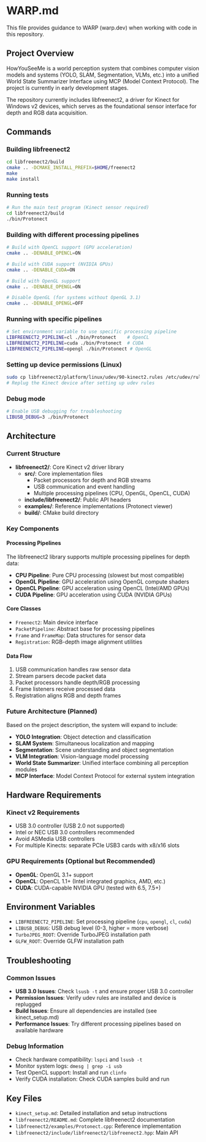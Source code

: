 # WARP.md

This file provides guidance to WARP (warp.dev) when working with code in this repository.

## Project Overview

HowYouSeeMe is a world perception system that combines computer vision models and systems (YOLO, SLAM, Segmentation, VLMs, etc.) into a unified World State Summarizer Interface using MCP (Model Context Protocol). The project is currently in early development stages.

The repository currently includes libfreenect2, a driver for Kinect for Windows v2 devices, which serves as the foundational sensor interface for depth and RGB data acquisition.

## Commands

### Building libfreenect2
```bash
cd libfreenect2/build
cmake .. -DCMAKE_INSTALL_PREFIX=$HOME/freenect2
make
make install
```

### Running tests
```bash
# Run the main test program (Kinect sensor required)
cd libfreenect2/build
./bin/Protonect
```

### Building with different processing pipelines
```bash
# Build with OpenCL support (GPU acceleration)
cmake .. -DENABLE_OPENCL=ON

# Build with CUDA support (NVIDIA GPUs)
cmake .. -DENABLE_CUDA=ON

# Build with OpenGL support
cmake .. -DENABLE_OPENGL=ON

# Disable OpenGL (for systems without OpenGL 3.1)
cmake .. -DENABLE_OPENGL=OFF
```

### Running with specific pipelines
```bash
# Set environment variable to use specific processing pipeline
LIBFREENECT2_PIPELINE=cl ./bin/Protonect    # OpenCL
LIBFREENECT2_PIPELINE=cuda ./bin/Protonect  # CUDA
LIBFREENECT2_PIPELINE=opengl ./bin/Protonect # OpenGL
```

### Setting up device permissions (Linux)
```bash
sudo cp libfreenect2/platform/linux/udev/90-kinect2.rules /etc/udev/rules.d/
# Replug the Kinect device after setting up udev rules
```

### Debug mode
```bash
# Enable USB debugging for troubleshooting
LIBUSB_DEBUG=3 ./bin/Protonect
```

## Architecture

### Current Structure
- **libfreenect2/**: Core Kinect v2 driver library
  - **src/**: Core implementation files
    - Packet processors for depth and RGB streams
    - USB communication and event handling
    - Multiple processing pipelines (CPU, OpenGL, OpenCL, CUDA)
  - **include/libfreenect2/**: Public API headers
  - **examples/**: Reference implementations (Protonect viewer)
  - **build/**: CMake build directory

### Key Components

#### Processing Pipelines
The libfreenect2 library supports multiple processing pipelines for depth data:
- **CPU Pipeline**: Pure CPU processing (slowest but most compatible)
- **OpenGL Pipeline**: GPU acceleration using OpenGL compute shaders
- **OpenCL Pipeline**: GPU acceleration using OpenCL (Intel/AMD GPUs)
- **CUDA Pipeline**: GPU acceleration using CUDA (NVIDIA GPUs)

#### Core Classes
- `Freenect2`: Main device interface
- `PacketPipeline`: Abstract base for processing pipelines
- `Frame` and `FrameMap`: Data structures for sensor data
- `Registration`: RGB-depth image alignment utilities

#### Data Flow
1. USB communication handles raw sensor data
2. Stream parsers decode packet data
3. Packet processors handle depth/RGB processing
4. Frame listeners receive processed data
5. Registration aligns RGB and depth frames

### Future Architecture (Planned)
Based on the project description, the system will expand to include:
- **YOLO Integration**: Object detection and classification
- **SLAM System**: Simultaneous localization and mapping
- **Segmentation**: Scene understanding and object segmentation  
- **VLM Integration**: Vision-language model processing
- **World State Summarizer**: Unified interface combining all perception modules
- **MCP Interface**: Model Context Protocol for external system integration

## Hardware Requirements

### Kinect v2 Requirements
- USB 3.0 controller (USB 2.0 not supported)
- Intel or NEC USB 3.0 controllers recommended
- Avoid ASMedia USB controllers
- For multiple Kinects: separate PCIe USB3 cards with x8/x16 slots

### GPU Requirements (Optional but Recommended)
- **OpenGL**: OpenGL 3.1+ support
- **OpenCL**: OpenCL 1.1+ (Intel integrated graphics, AMD, etc.)
- **CUDA**: CUDA-capable NVIDIA GPU (tested with 6.5, 7.5+)

## Environment Variables

- `LIBFREENECT2_PIPELINE`: Set processing pipeline (`cpu`, `opengl`, `cl`, `cuda`)
- `LIBUSB_DEBUG`: USB debug level (0-3, higher = more verbose)
- `TurboJPEG_ROOT`: Override TurboJPEG installation path
- `GLFW_ROOT`: Override GLFW installation path

## Troubleshooting

### Common Issues
- **USB 3.0 Issues**: Check `lsusb -t` and ensure proper USB 3.0 controller
- **Permission Issues**: Verify udev rules are installed and device is replugged
- **Build Issues**: Ensure all dependencies are installed (see kinect_setup.md)
- **Performance Issues**: Try different processing pipelines based on available hardware

### Debug Information
- Check hardware compatibility: `lspci` and `lsusb -t`  
- Monitor system logs: `dmesg | grep -i usb`
- Test OpenCL support: Install and run `clinfo`
- Verify CUDA installation: Check CUDA samples build and run

## Key Files
- `kinect_setup.md`: Detailed installation and setup instructions
- `libfreenect2/README.md`: Complete libfreenect2 documentation
- `libfreenect2/examples/Protonect.cpp`: Reference implementation
- `libfreenect2/include/libfreenect2/libfreenect2.hpp`: Main API